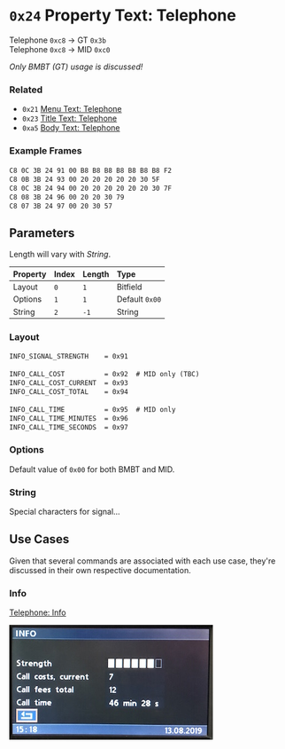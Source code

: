 # `0x24` Property Text: Telephone

Telephone `0xc8` → GT `0x3b`  
Telephone `0xc8` → MID `0xc0`  

*Only BMBT (GT) usage is discussed!*

### Related

- `0x21` [Menu Text: Telephone](21.md)
- `0x23` [Title Text: Telephone](23.md)
- `0xa5` [Body Text: Telephone](a5.md)

### Example Frames

    C8 0C 3B 24 91 00 B8 B8 B8 B8 B8 B8 B8 F2
    C8 0B 3B 24 93 00 20 20 20 20 20 30 5F
    C8 0C 3B 24 94 00 20 20 20 20 20 20 30 7F
    C8 08 3B 24 96 00 20 20 30 79
    C8 07 3B 24 97 00 20 30 57

## Parameters

Length will vary with *String*.

Property|Index|Length|Type
:-------|:----|:-----|:---
Layout|`0`|`1`|Bitfield
Options|`1`|`1`|Default `0x00`
String|`2`|`-1`|String

### Layout
    
    INFO_SIGNAL_STRENGTH    = 0x91
    
    INFO_CALL_COST          = 0x92  # MID only (TBC)
    INFO_CALL_COST_CURRENT  = 0x93
    INFO_CALL_COST_TOTAL    = 0x94
    
    INFO_CALL_TIME          = 0x95  # MID only
    INFO_CALL_TIME_MINUTES  = 0x96
    INFO_CALL_TIME_SECONDS  = 0x97

### Options

Default value of `0x00` for both BMBT and MID.

### String

Special characters for signal...

## Use Cases

Given that several commands are associated with each use case, they're discussed in their own respective documentation.

### Info

[Telephone: Info](info.md)

![Info](24/90.JPG)